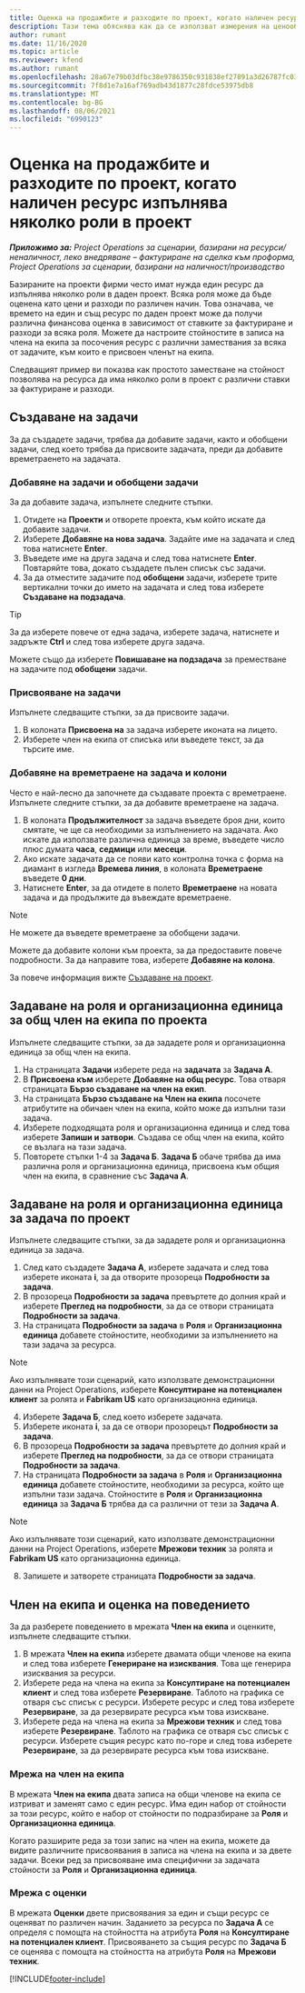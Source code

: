 ```yaml
---
title: Оценка на продажбите и разходите по проект, когато наличен ресурс изпълнява няколко роли в проект
description: Тази тема обяснява как да се използват измерения на ценообразуване за поддръжка на оценки на ценообразуването и разходите за ресурс, който изпълнява няколко роли в проект.
author: rumant
ms.date: 11/16/2020
ms.topic: article
ms.reviewer: kfend
ms.author: rumant
ms.openlocfilehash: 28a67e79b03dfbc38e9786350c931838ef27891a3d26787fc0334e0572528228
ms.sourcegitcommit: 7f8d1e7a16af769adb43d1877c28fdce53975db8
ms.translationtype: MT
ms.contentlocale: bg-BG
ms.lasthandoff: 08/06/2021
ms.locfileid: "6990123"
---
```

# <a name="estimate-project-sales-and-costs-when-a-bookable-resource-fills-multiple-roles-on-a-project"></a>Оценка на продажбите и разходите по проект, когато наличен ресурс изпълнява няколко роли в проект 

_**Приложимо за:** Project Operations за сценарии, базирани на ресурси/неналичност, леко внедряване – фактуриране на сделка към проформа, Project Operations за сценарии, базирани на наличност/производство_ 

Базираните на проекти фирми често имат нужда един ресурс да изпълнява няколко роли в даден проект. Всяка роля може да бъде оценена като цени и разходи по различен начин. Това означава, че времето на един и същ ресурс по даден проект може да получи различна финансова оценка в зависимост от ставките за фактуриране и разходи за всяка роля. Можете да настроите стойностите в записа на члена на екипа за посочения ресурс с различни замествания за всяка от задачите, към които е присвоен членът на екипа.

Следващият пример ви показва как простото заместване на стойност позволява на ресурса да има няколко роли в проект с различни ставки за фактуриране и разходи.

## <a name="create-tasks"></a>Създаване на задачи
За да създадете задачи, трябва да добавите задачи, както и обобщени задачи, след което трябва да присвоите задачата, преди да добавите времетраенето на задачата. 

### <a name="add-tasks-and-summary-tasks"></a>Добавяне на задачи и обобщени задачи
За да добавите задача, изпълнете следните стъпки.

1. Отидете на **Проекти** и отворете проекта, към който искате да добавите задачи.
2. Изберете **Добавяне на нова задача**. Задайте име на задачата и след това натиснете **Enter**.
3. Въведете име на друга задача и след това натиснете **Enter**. Повтаряйте това, докато създадете пълен списък със задачи.
3. За да отместите задачите под **обобщени** задачи, изберете трите вертикални точки до името на задачата и след това изберете **Създаване на подзадача**. 

  > [!TIP]
  > За да изберете повече от една задача, изберете задача, натиснете и задръжте **Ctrl** и след това изберете друга задача.
  >
  > Можете също да изберете **Повишаване на подзадача** за преместване на задачите под **обобщени** задачи.

### <a name="assign-tasks"></a>Присвояване на задачи

Изпълнете следващите стъпки, за да присвоите задачи.

1. В колоната **Присвоена на** за задача изберете иконата на лицето.
2. Изберете член на екипа от списъка или въведете текст, за да търсите име.

### <a name="add-task-duration-and-columns"></a>Добавяне на времетраене на задача и колони

Често е най-лесно да започнете да създавате проекта с времетраене. Изпълнете следните стъпки, за да добавите времетраене на задача.

1. В колоната **Продължителност** за задача въведете броя дни, които смятате, че ще са необходими за изпълнението на задачата. Ако искате да използвате различна единица за време, въведете число плюс думата **часа**, **седмици** или **месеци**.
2. Ако искате задачата да се появи като контролна точка с форма на диамант в изгледа **Времева линия**, в колоната **Времетраене** въведете **0 дни**.
3. Натиснете **Enter**, за да отидете в полето **Времетраене** на новата задача и да продължите да въвеждате времетраене.

  > [!NOTE]
  > Не можете да въведете времетраене за обобщени задачи.

Можете да добавите колони към проекта, за да предоставите повече подробности. За да направите това, изберете **Добавяне на колона**. 

За повече информация вижте [Създаване на проект](https://support.microsoft.com/en-us/office/create-a-project-a5b5e823-fb2e-45fd-be00-7d84422d9749).

## <a name="set-up-the-role-and-organization-unit-for-a-generic-project-team-member"></a>Задаване на роля и организационна единица за общ член на екипа по проекта
Изпълнете следващите стъпки, за да зададете роля и организационна единица за общ член на екипа.

1. На страницата **Задачи** изберете реда на **задачата** за **Задача A**. 
2. В **Присвоена към** изберете **Добавяне на общ ресурс**. Това отваря страницата **Бързо създаване на член на екип**.
3. На страницата **Бързо създаване на Член на екипа** посочете атрибутите на обичаен член на екипа, който може да изпълни тази задача.
4. Изберете подходящата роля и организационна единица и след това изберете **Запиши и затвори**. Създава се общ член на екипа, който се възлага на тази задача. 
5. Повторете стъпки 1-4 за **Задача Б**. **Задача Б** обаче трябва да има различна роля и организационна единица, присвоена към общия член на екипа, в сравнение със **Задача А**. 

## <a name="set-up-the-role-and-organization-unit-for-a-project-task"></a>Задаване на роля и организационна единица за задача по проект
Изпълнете следващите стъпки, за да зададете роля и организационна единица за задача.

1. След като създадете **Задача А**, изберете задачата и след това изберете иконата **i**, за да отворите прозореца **Подробности за задача**. 
2. В прозореца **Подробности за задача** превъртете до долния край и изберете **Преглед на подробности**, за да се отвори страницата **Подробности за задача**.
3. На страницата **Подробности за задача** в **Роля** и **Организационна единица** добавете стойностите, необходими за изпълнението на тази задача за ресурса. 

  > [!NOTE]
  > Ако изпълнявате този сценарий, като използвате демонстрационни данни на Project Operations, изберете **Консултиране на потенциален клиент** за ролята и **Fabrikam US** като организационна единица.

4. Изберете **Задача Б**, след което изберете задачата.
5. Изберете иконата **i**, за да се отвори прозорецът **Подробности за задача**. 
6. В прозореца **Подробности за задача** превъртете до долния край и изберете **Преглед на подробности**, за да се отвори страницата **Подробности за задача**.
7. На страницата **Подробности за задача** в **Роля** и **Организационна единица** добавете стойностите, необходими за ресурса, който ще изпълни тази задача. Стойностите в **Роля** и **Организационна единица** за **Задача Б** трябва да са различни от тези за **Задача А**. 

  > [!NOTE]
  > Ако изпълнявате този сценарий, като използвате демонстрационни данни на Project Operations, изберете **Мрежови техник** за ролята и **Fabrikam US** като организационна единица.

8. Запишете и затворете страницата **Подробности за задача**. 

## <a name="team-member-and-estimates-behavior"></a>Член на екипа и оценка на поведението 
За да разберете поведението в мрежата **Член на екипа** и оценките, изпълнете следващите стъпки.

1. В мрежата **Член на екипа** изберете двамата общи членове на екипа и след това изберете **Генериране на изисквания**. Това ще генерира изисквания за ресурси. 
2. Изберете реда на члена на екипа за **Консултиране на потенциален клиент** и след това изберете **Резервиране**. Таблото на графика се отваря със списък с ресурси. Изберете ресурс и след това изберете **Резервиране**, за да резервирате ресурса към това изискване.
3. Изберете реда на члена на екипа за **Мрежови техник** и след това изберете **Резервиране**. Таблото на графика се отваря със списък с ресурси. Изберете същия ресурс като по-горе и след това изберете **Резервиране**, за да резервирате ресурса към това изискване.

### <a name="team-member-grid"></a>Мрежа на член на екипа 

В мрежата **Член на екипа** двата записа на общи членове на екипа се изтриват и заменят само с един ресурс. Има един набор от стойности за този ресурс, който е набор от стойности по подразбиране за **Роля** и **Организационна единица**.

Когато разширите реда за този запис на член на екипа, можете да видите различните присвоявания в записа на члена на екипа и за двете задачи. Всеки ред за присвояване има специфични за задачата стойности за **Роля** и **Организационна единица**. 

### <a name="estimates-grid"></a>Мрежа с оценки 

В мрежата **Оценки** двете присвоявания за един и същи ресурс се оценяват по различен начин. Заданието за ресурса по **Задача A** се определя с помощта на стойността на атрибута **Роля** на **Консултиране на потенциален клиент**. Присвояването за същия ресурс по **Задача Б** се оценява с помощта на стойността на атрибута **Роля** на **Мрежови техник**.


[!INCLUDE[footer-include](../includes/footer-banner.md)]